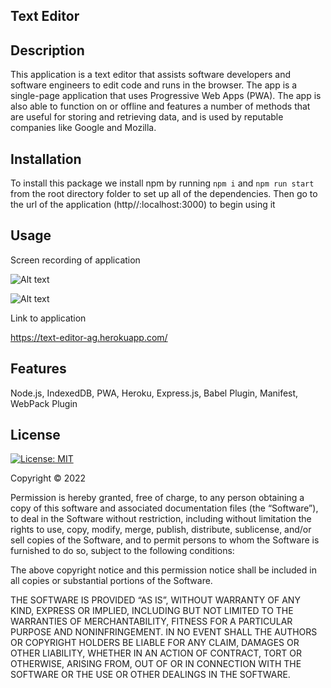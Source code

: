 ## Text Editor

## Description

This application is a text editor that assists software developers and software engineers to edit code and runs in the browser. The app is a single-page application that uses Progressive Web Apps (PWA). The app is also able to function on or offline and features a number of methods that are useful for storing and retrieving data, and is used by reputable companies like Google and Mozilla.

## Installation

To install this package we install npm by running `npm i` and `npm run start` from the root directory folder to set up all of the dependencies.
Then go to the url of the application (http//:localhost:3000) to begin using it

## Usage

Screen recording of application

![Alt text](../../../../../../../../C:/Users/anquavious.grant/OneDrive%20-%20Chick-fil-A,%20Inc/Desktop/GTProjects/Text-Editor-main/Text-Editor-main/text-editor%20screenshot.PNG)

![Alt text](../../../../../../../../C:/Users/anquavious.grant/OneDrive%20-%20Chick-fil-A,%20Inc/Desktop/GTProjects/Text-Editor-main/Text-Editor-main/Text%20Editor.gif)

Link to application

https://text-editor-ag.herokuapp.com/

## Features

Node.js, IndexedDB, PWA, Heroku, Express.js, Babel Plugin, Manifest, WebPack Plugin

## License

[![License: MIT](https://img.shields.io/badge/License-MIT-yellow.svg)](https://opensource.org/licenses/MIT)

Copyright © 2022 <Anquavious Grant>

Permission is hereby granted, free of charge, to any person obtaining a copy of this software and associated documentation files (the “Software”), to deal in the Software without restriction, including without limitation the rights to use, copy, modify, merge, publish, distribute, sublicense, and/or sell copies of the Software, and to permit persons to whom the Software is furnished to do so, subject to the following conditions:

The above copyright notice and this permission notice shall be included in all copies or substantial portions of the Software.

THE SOFTWARE IS PROVIDED “AS IS”, WITHOUT WARRANTY OF ANY KIND, EXPRESS OR IMPLIED, INCLUDING BUT NOT LIMITED TO THE WARRANTIES OF MERCHANTABILITY, FITNESS FOR A PARTICULAR PURPOSE AND NONINFRINGEMENT. IN NO EVENT SHALL THE AUTHORS OR COPYRIGHT HOLDERS BE LIABLE FOR ANY CLAIM, DAMAGES OR OTHER LIABILITY, WHETHER IN AN ACTION OF CONTRACT, TORT OR OTHERWISE, ARISING FROM, OUT OF OR IN CONNECTION WITH THE SOFTWARE OR THE USE OR OTHER DEALINGS IN THE SOFTWARE.
